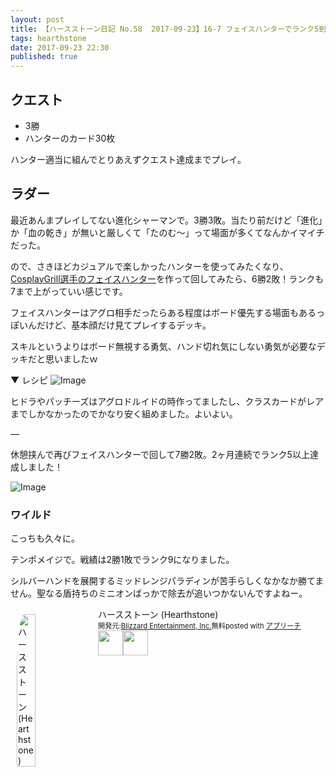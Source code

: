 ```yaml
---
layout: post
title: 【ハースストーン日記 No.58  2017-09-23】16-7 フェイスハンターでランク5到達
tags: hearthstone
date: 2017-09-23 22:30
published: true
---
```


## クエスト
- 3勝
- ハンターのカード30枚

ハンター適当に組んでとりあえずクエスト達成までプレイ。

## ラダー
最近あんまプレイしてない進化シャーマンで。3勝3敗。当たり前だけど「進化」か「血の乾き」が無いと厳しくて「たのむ～」って場面が多くてなんかイマイチだった。

ので、さきほどカジュアルで楽しかったハンターを使ってみたくなり、[CosplayGrill選手のフェイスハンター](http://hearthgamers.com/decks/rank_match/id_2687)を作って回してみたら、6勝2敗！ランクも7まで上がっていい感じです。

フェイスハンターはアグロ相手だったらある程度はボード優先する場面もあるっぽいんだけど、基本顔だけ見てプレイするデッキ。

スキルというよりはボード無視する勇気、ハンド切れ気にしない勇気が必要なデッキだと思いましたｗ

▼ レシピ
![Image](https://gyazo.com/629101f75baf6a41da6e2af1b2a4d38f/raw)

ヒドラやパッチーズはアグロドルイドの時作ってましたし、クラスカードがレアまでしかなかったのでかなり安く組めました。よいよい。

—

休憩挟んで再びフェイスハンターで回して7勝2敗。2ヶ月連続でランク5以上達成しました！

![Image](https://gyazo.com/5285a533f00080c472d31213fdd115e2/thumb/1000)

### ワイルド

こっちも久々に。

テンポメイジで。戦績は2勝1敗でランク9になりました。

シルバーハンドを展開するミッドレンジパラディンが苦手らしくなかなか勝てません。聖なる盾持ちのミニオンばっかで除去が追いつかないんですよねー。


<div id="appreach-box" style="text-align:left;"><img id="appreach-image" src="https://lh6.ggpht.com/J-_wYHXVmR86Mvq6KNHiSvR0T3WH4wHgVC0OLQEIa1FHVbXARD0zafLA8JEUjo-CqDw=w170" alt="ハースストーン (Hearthstone)" style="float:left; margin:10px; width:25%; max-width:120px; border-radius:10%;"><div class="appreach-info" style="margin: 10px;"><div id="appreach-appname">ハースストーン (Hearthstone)</div><div id="appreach-developer" style="font-size:80%; display:inline-block; _display:inline;">開発元:<a id="appreach-developerurl" href="https://itunes.apple.com/jp/developer/blizzard-entertainment-inc/id306862900?uo=4" target="_blank" rel="nofollow">Blizzard Entertainment, Inc.</a></div><div id="appreach-price" style="font-size:80%; display:inline-block; _display:inline;">無料</div><div class="appreach-powered" style="font-size:80%; display:inline-block; _display:inline;">posted with <a href="http://mama-hack.com/app-reach/" title="アプリーチ" target="_blank" rel="nofollow">アプリーチ</a></div><div class="appreach-links" style="float: left;"><div id="appreach-itunes-link" style="display: inline-block; _display: inline;"><a id="appreach-itunes" href="https://itunes.apple.com/jp/app/%E3%83%8F%E3%83%BC%E3%82%B9%E3%82%B9%E3%83%88%E3%83%BC%E3%83%B3-hearthstone/id625257520?mt=8&amp;uo=4&amp;at=10l4wP" target="_blank" rel="nofollow"><img src="https://nabettu.github.io/appreach/img/itune_ja.svg" style="height:40px;"></a></div><div id="appreach-gplay-link" style="display:inline-block; _display:inline;"><a id="appreach-gplay" href="https://play.google.com/store/apps/details?id=com.blizzard.wtcg.hearthstone" target="_blank" rel="nofollow"><img src="https://nabettu.github.io/appreach/img/gplay_ja.png" style="height:40px;"></a></div></div></div><div class="appreach-footer" style="margin-bottom:10px; clear: left;"></div></div>